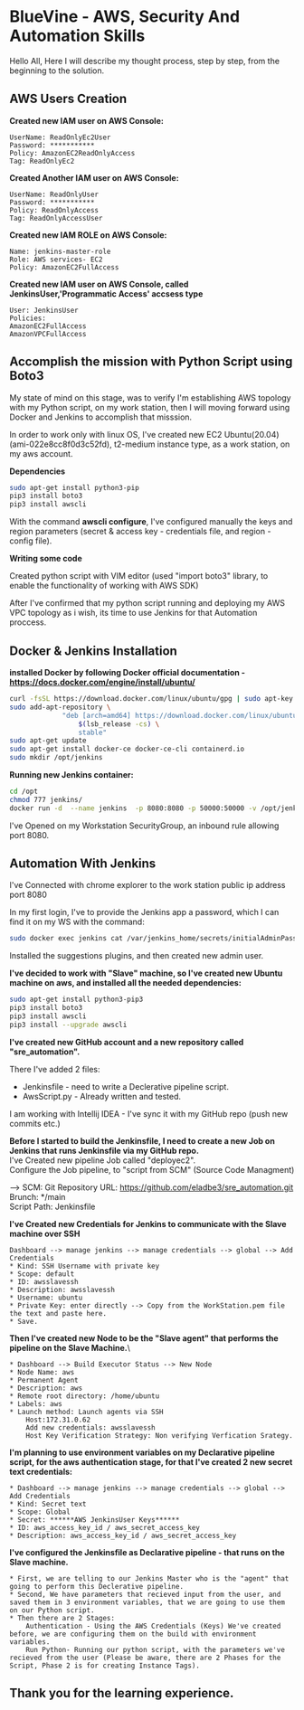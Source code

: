 # BlueVine - AWS, Security And Automation Skills
Hello All,
Here I will describe my thought process, step by step, from the beginning to the solution.


## AWS Users Creation
**Created new IAM user on AWS Console:**

    UserName: ReadOnlyEc2User
    Password: ***********
	Policy: AmazonEC2ReadOnlyAccess
	Tag: ReadOnlyEc2
**Created Another IAM user on AWS Console:**

    UserName: ReadOnlyUser
	Password: ***********
	Policy: ReadOnlyAccess
	Tag: ReadOnlyAccessUser

**Created new IAM ROLE on AWS Console:**
    
    Name: jenkins-master-role
    Role: AWS services- EC2
    Policy: AmazonEC2FullAccess

**Created new IAM user on AWS Console, called JenkinsUser,'Programmatic Access' accsess type**

    User: JenkinsUser
    Policies: 
    AmazonEC2FullAccess
    AmazonVPCFullAccess

## Accomplish the mission with Python Script using Boto3

My state of mind on this stage, was to verify I'm establishing AWS topology with my Python script, on my work station, then I will moving forward using Docker and Jenkins to accomplish that misssion.

In order to work only with linux OS, I've created new EC2 Ubuntu(20.04) (ami-022e8cc8f0d3c52fd), t2-medium instance type, as a work station, on my aws account.

**Dependencies**

```bash
sudo apt-get install python3-pip
pip3 install boto3
pip3 install awscli
```
With the command **awscli configure**, I've configured manually the keys and region parameters (secret & access key - credentials file, and region -config file).

**Writing some code**

Created python script with VIM editor (used "import boto3" library, to enable the functionality of working with AWS SDK)

After I've confirmed that my python script running and deploying my AWS VPC topology as i wish, its time to use Jenkins for that Automation proccess.

## Docker & Jenkins Installation

**installed Docker by following Docker official documentation - https://docs.docker.com/engine/install/ubuntu/**

```bash
curl -fsSL https://download.docker.com/linux/ubuntu/gpg | sudo apt-key add -
sudo add-apt-repository \
 	         "deb [arch=amd64] https://download.docker.com/linux/ubuntu \
                 $(lsb_release -cs) \
                 stable"
sudo apt-get update
sudo apt-get install docker-ce docker-ce-cli containerd.io
sudo mkdir /opt/jenkins
```
**Running new Jenkins container:**

```bash
cd /opt
chmod 777 jenkins/
docker run -d  --name jenkins  -p 8080:8080 -p 50000:50000 -v /opt/jenkins:/var/jenkins_home jenkins/jenkins:lts
```
I've Opened on my Workstation SecurityGroup, an inbound rule allowing port 8080.

## Automation With Jenkins

I've Connected with chrome explorer to the work station public ip address port 8080

In my first login, I've to provide the Jenkins app a password, which I can find it on my WS with the command:
```bash
sudo docker exec jenkins cat /var/jenkins_home/secrets/initialAdminPassword
```

Installed the suggestions plugins, and then created new admin user.

**I've decided to work with "Slave" machine, so I've created new Ubuntu machine on aws, and installed all the needed dependencies:**
```bash
sudo apt-get install python3-pip3
pip3 install boto3
pip3 install awscli
pip3 install --upgrade awscli
```

**I've created new GitHub account and a new repository called "sre_automation".**

There I've added 2 files:
* Jenkinsfile - need to write a Declerative pipeline script.
* AwsScript.py - Already written and tested.

I am working with Intellij IDEA - I've sync it with my GitHub repo (push new commits etc.)

**Before I started to build the Jenkinsfile, I need to create a new Job on Jenkins that runs Jenkinsfile via my GitHub repo.**\
I've Created new pipeline Job called "deployec2".\
Configure the Job pipeline, to "script from SCM" (Source Code Managment)

--> SCM: Git
Repository URL: https://github.com/eladbe3/sre_automation.git \
Brunch: */main \
Script Path: Jenkinsfile

**I've Created new Credentials for Jenkins to communicate with the Slave machine over SSH**
        
    Dashboard --> manage jenkins --> manage credentials --> global --> Add Credentials
    * Kind: SSH Username with private key
    * Scope: default
	* ID: awsslavessh
	* Description: awsslavessh
	* Username: ubuntu
	* Private Key: enter directly --> Copy from the WorkStation.pem file the text and paste here.
	* Save.

**Then I've created new Node to be the "Slave agent" that performs the pipeline on the Slave Machine.**\

    * Dashboard --> Build Executor Status --> New Node
    * Node Name: aws
    * Permanent Agent
    * Description: aws
    * Remote root directory: /home/ubuntu
    * Labels: aws
    * Launch method: Launch agents via SSH
        Host:172.31.0.62
        Add new credentials: awsslavessh
        Host Key Verification Strategy: Non verifying Verfication Srategy.

**I'm planning to use environment variables on my Declarative pipeline script, for the aws authentication stage,
for that I've created 2 new secret text credentials:**

    * Dashboard --> manage jenkins --> manage credentials --> global --> Add Credentials
    * Kind: Secret text
    * Scope: Global
    * Secret: ******AWS JenkinsUser Keys******
    * ID: aws_access_key_id / aws_secret_access_key
    * Description: aws_access_key_id / aws_secret_access_key

**I've configured the Jenkinsfile as Declarative pipeline - that runs on the Slave machine.**

    * First, we are telling to our Jenkins Master who is the "agent" that going to perform this Declerative pipeline.
    * Second, We have parameters that recieved input from the user, and saved them in 3 environment variables, that we are going to use them on our Python script.
    * Then there are 2 Stages:
        Authentication - Using the AWS Credentials (Keys) We've created before, we are configuring them on the build with environment variables.
        Run Python- Running our python script, with the parameters we've recieved from the user (Please be aware, there are 2 Phases for the Script, Phase 2 is for creating Instance Tags).



## Thank you for the learning experience.
